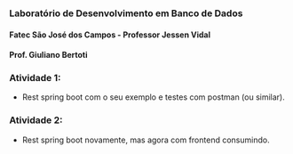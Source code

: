 ### Laboratório de Desenvolvimento em Banco de Dados

#### Fatec São José dos Campos - Professor Jessen Vidal
#### Prof. Giuliano Bertoti

### Atividade 1:
 - Rest spring boot com o seu exemplo e testes com postman (ou similar).

 ### Atividade 2:
 - Rest spring boot novamente, mas agora com frontend consumindo.

